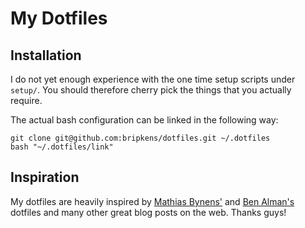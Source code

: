 # My Dotfiles

## Installation
I do not yet enough experience with the one time setup scripts under `setup/`.
You should therefore cherry pick the things that you actually require.

The actual bash configuration can be linked in the following way:

```
git clone git@github.com:bripkens/dotfiles.git ~/.dotfiles
bash "~/.dotfiles/link"
```

## Inspiration
My dotfiles are heavily inspired by
[Mathias Bynens'](https://github.com/mathiasbynens/dotfiles) and
[Ben Alman's](https://github.com/cowboy/dotfiles) dotfiles
and many other great blog posts on the web. Thanks guys!
